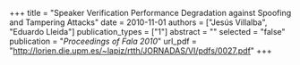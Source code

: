 +++
title = "Speaker Verification Performance Degradation against Spoofing and Tampering Attacks"
date = 2010-11-01
authors = ["Jesús Villalba", "Eduardo Lleida"]
publication_types = ["1"]
abstract = ""
selected = "false"
publication = "*Proceedings of Fala 2010*"
url_pdf = "http://lorien.die.upm.es/~lapiz/rtth/JORNADAS/VI/pdfs/0027.pdf"
+++

